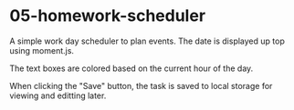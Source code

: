 # 05-homework-scheduler

A simple work day scheduler to plan events. The date is displayed up top using moment.js.

The text boxes are colored based on the current hour of the day.

When clicking the "Save" button, the task is saved to local storage for viewing and editting later.